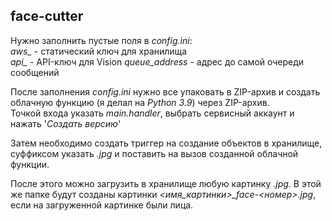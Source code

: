 ## face-cutter

Нужно заполнить пустые поля в *config.ini*:\
*aws\_* - статический ключ для хранилища\
*api\_* - API-ключ для Vision
*queue_address* - адрес до самой очереди сообщений

После заполнения *config.ini* нужно все упаковать в ZIP-архив и создать облачную функцию (я делал на *Python 3.9*) через ZIP-архив.\
Точкой входа указать *main.handler*, выбрать сервисный аккаунт и нажать '*Создать версию*'

Затем необходимо создать триггер на создание объектов в хранилище, суффиксом указать *.jpg* и поставить на вызов созданной облачной функции.

После этого можно загрузить в хранилище любую картинку *.jpg*. В этой же папке будут созданы картинки *<имя_картинки>_face-<номер>.jpg*, если на загруженной картинке были лица.